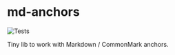 # md-anchors

![Tests](https://github.com/LeMinaw/md-anchors/actions/workflows/python-package.yml/badge.svg)

Tiny lib to work with Markdown / CommonMark anchors.
